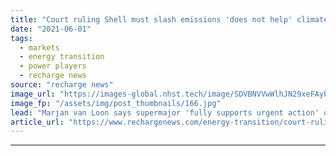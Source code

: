 ```yaml
---
title: "Court ruling Shell must slash emissions 'does not help' climate fight -  oil giant's Dutch boss"
date: "2021-06-01"
tags: 
  - markets
  - energy transition
  - power players
  - recharge news
source: "recharge news"
image_url: "https://images-global.nhst.tech/image/SDVBNVVwWlhJN29xeFAybnIwL2hqRmZGcjlPaVJOK09SeERFMDRTQ3N0TT0=/nhst/binary/75cd5167e62753497e7bdab9bf14a5bf"
image_fp: "/assets/img/post_thumbnails/166.jpg"
lead: "Marjan van Loon says supermajor 'fully supports urgent action' on global heating but doesn't yet know how it would meet order to cut greenhouse gas output by 45% by 2030"
article_url: "https://www.rechargenews.com/energy-transition/court-ruling-shell-must-slash-emissions-does-not-help-climate-fight-oil-giants-dutch-boss/2-1-1019015"
---
```


---
